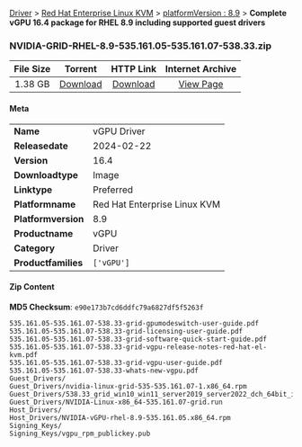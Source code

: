 
[Driver](/README.md)  >  [Red Hat Enterprise Linux KVM](/index/Driver/Red_Hat_Enterprise_Linux_KVM.md)  >  [platformVersion : 8.9](/index/Driver/Red_Hat_Enterprise_Linux_KVM/8.9.md)  >  **Complete vGPU 16.4 package for RHEL 8.9 including supported guest drivers**


### NVIDIA-GRID-RHEL-8.9-535.161.05-535.161.07-538.33.zip

| **File Size** | **Torrent**  | **HTTP Link** | **Internet Archive** |
|:-------------:|:------------:|:-------------:|:--------------------:|
| 1.38 GB |  [Download](https://archive.org/download/nvgpu_NVIDIA-GRID-RHEL-8.9-535.161.05-535.161.07-538.33.zip/nvgpu_NVIDIA-GRID-RHEL-8.9-535.161.05-535.161.07-538.33.zip_archive.torrent)       | [Download](https://archive.org/compress/nvgpu_NVIDIA-GRID-RHEL-8.9-535.161.05-535.161.07-538.33.zip) | [View Page](https://archive.org/details/nvgpu_NVIDIA-GRID-RHEL-8.9-535.161.05-535.161.07-538.33.zip)       |

#### Meta

<table>
<tr><td><strong>Name</strong></td><td>vGPU Driver</td></tr>
<tr><td><strong>Releasedate</strong></td><td>2024-02-22</td></tr>
<tr><td><strong>Version</strong></td><td>16.4</td></tr>
<tr><td><strong>Downloadtype</strong></td><td>Image</td></tr>
<tr><td><strong>Linktype</strong></td><td>Preferred</td></tr>
<tr><td><strong>Platformname</strong></td><td>Red Hat Enterprise Linux KVM</td></tr>
<tr><td><strong>Platformversion</strong></td><td>8.9</td></tr>
<tr><td><strong>Productname</strong></td><td>vGPU</td></tr>
<tr><td><strong>Category</strong></td><td>Driver</td></tr>
<tr><td><strong>Productfamilies</strong></td><td><code>['vGPU']</code></td></tr>
</table>

#### Zip Content

**MD5 Checksum**: `e90e173b7cd6ddfc79a6827df5f5263f`

```text
535.161.05-535.161.07-538.33-grid-gpumodeswitch-user-guide.pdf
535.161.05-535.161.07-538.33-grid-licensing-user-guide.pdf
535.161.05-535.161.07-538.33-grid-software-quick-start-guide.pdf
535.161.05-535.161.07-538.33-grid-vgpu-release-notes-red-hat-el-kvm.pdf
535.161.05-535.161.07-538.33-grid-vgpu-user-guide.pdf
535.161.05-535.161.07-538.33-whats-new-vgpu.pdf
Guest_Drivers/
Guest_Drivers/nvidia-linux-grid-535-535.161.07-1.x86_64.rpm
Guest_Drivers/538.33_grid_win10_win11_server2019_server2022_dch_64bit_international.exe
Guest_Drivers/NVIDIA-Linux-x86_64-535.161.07-grid.run
Host_Drivers/
Host_Drivers/NVIDIA-vGPU-rhel-8.9-535.161.05.x86_64.rpm
Signing_Keys/
Signing_Keys/vgpu_rpm_publickey.pub
```